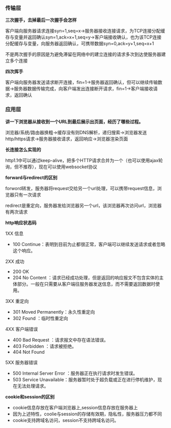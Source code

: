 ### 传输层

**三次握手，去掉最后一次握手会怎样**

客户端向服务器请求连接syn=1,seq=x→服务器接收连接请求，为TCP连接分配缓存与变量并返回确认syn=1,ack=x+1,seq=y→客户端接收确认，也为该TCP连接分配缓存与变量，向服务器返回确认，可携带数据syn=0,ack=y+1,seq=x+1

不是两次握手的原因是为避免滞留在网络中的建立连接的请求多次到达使服务器建立多个连接

**四次挥手**

客户端向服务器发送请求断开连接，fin=1→服务器返回确认，但可以继续传输数据→服务器数据传输完成，向客户端发出连接断开请求，fin=1→客户端接收请求，返回确认

### 应用层

**讲一下浏览器从接收到一个URL到最后展示出页面，经历了哪些过程。**

浏览器/系统/路由器换粗→缓存没有则DNS解析，递归搜索→浏览器发送http/https请求→服务器接收请求，返回响应→浏览器渲染页面

**长连接怎么实现的**

http1.1中可以通过keep-alive，把多个HTTP请求合并为一个（也可以使用ajax轮询，但不推荐），现在可以使用websocket协议

**forward与redirect的区别**

forword转发，服务器将request交给另一个url处理，可以携带request信息，浏览器只有一次请求

redirect是重定向，服务器发给浏览器另一个url，该浏览器再次访问url，浏览器有两次请求

**http响应状态码**

1XX 信息

- 100 Continue：表明到目前为止都很正常，客户端可以继续发送请求或者忽略这个响应。

2XX 成功

- 200 OK
- 204 No Content ：请求已经成功处理，但是返回的响应报文不包含实体的主体部分。一般在只需要从客户端往服务器发送信息，而不需要返回数据时使用。

3XX 重定向

- 301 Moved Permanently：永久性重定向
- 302 Found ：临时性重定向

4XX 客户端错误

- 400 Bad Request ：请求报文中存在语法错误。
- 403 Forbidden ：请求被拒绝。
- 404 Not Found

5XX 服务器错误

- 500 Internal Server Error ：服务器正在执行请求时发生错误。
- 503 Service Unavailable：服务器暂时处于超负载或正在进行停机维护，现在无法处理请求。

**cookie和session的区别**

* cookie信息存放在客户端浏览器上,session信息存放在服务器上
* 因为上述特性，coolie与session的存储有效期，隐私性，服务器压力都不同
* cookie支持跨域名访问，session不支持跨域名访问。